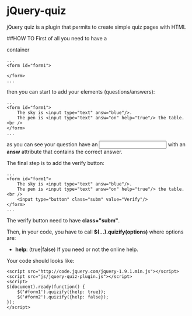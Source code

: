 jQuery-quiz
===========

jQuery quiz is a plugin that permits to create simple quiz pages with HTML

##HOW TO
First of all you need to have a **<form>** container

    ...
    <form id="form1">
    
    </form>
    ...

then you can start to add your elements (questions/answers):

    ...
    <form id="form1">
        The sky is <input type="text" answ="blue"/>.
        The pen is <input type="text" answ="on" help="true"/> the table.<br />
    </form>
    ...

as you can see your question have an **<input type="text">** with an **answ** attribute that contains the correct answer.

The final step is to add the verify button:

    ...
    <form id="form1">
        The sky is <input type="text" answ="blue"/>.
        The pen is <input type="text" answ="on" help="true"/> the table.<br />
        <input type="button" class="subm" value="Verify"/>
    </form>
    ...

The verify button need to have **class="subm"**.

Then, in your code, you have to call **$(...).quizify(options)** where options are:

* **help**: (true|false) If you need or not the online help.

Your code should looks like:

    <script src="http://code.jquery.com/jquery-1.9.1.min.js"></script>
    <script src="js/jquery-quiz-plugin.js"></script>
    <script>
    $(document).ready(function() {
        $('#form1').quizify({help: true});
        $('#form2').quizify({help: false});
    });
    </script>

